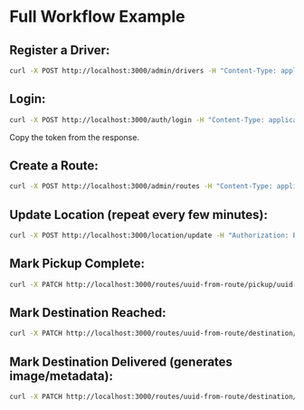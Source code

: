 # Full Workflow Example

## Register a Driver:
```bash
curl -X POST http://localhost:3000/admin/drivers -H "Content-Type: application/json" -d '{"vehicleNumber": "ABC123", "password": "password123", "name": "John Doe"}'
```

## Login:
```bash
curl -X POST http://localhost:3000/auth/login -H "Content-Type: application/json" -d '{"vehicleNumber": "ABC123", "password": "password123"}'
```
Copy the token from the response.

## Create a Route:
```bash
curl -X POST http://localhost:3000/admin/routes -H "Content-Type: application/json" -H "Authorization: Bearer <admin-token>" -d '{"driverId": "uuid-from-login", "pickupPoints": [{"lat": 12.9716, "lng": 77.5946, "address": "Bangalore"}], "destinations": [{"lat": 13.0827, "lng": 80.2707, "address": "Chennai", "maxTimeToReach": 120}], "startTime": "2025-02-21T10:00:00Z"}'
```

## Update Location (repeat every few minutes):
```bash
curl -X POST http://localhost:3000/location/update -H "Authorization: Bearer <driver-token>" -H "Content-Type: application/json" -d '{"driverId": "uuid-from-login", "lat": 12.9716, "lng": 77.5946}'
```

## Mark Pickup Complete:
```bash
curl -X PATCH http://localhost:3000/routes/uuid-from-route/pickup/uuid-from-pickup -H "Authorization: Bearer <driver-token>"
```

## Mark Destination Reached:
```bash
curl -X PATCH http://localhost:3000/routes/uuid-from-route/destination/uuid-from-destination/reach -H "Authorization: Bearer <driver-token>"
```

## Mark Destination Delivered (generates image/metadata):
```bash
curl -X PATCH http://localhost:3000/routes/uuid-from-route/destination/uuid-from-destination/deliver -H "Authorization: Bearer <driver-token>" -H "Content-Type: application/json" -d '{"remarks": "Delivered on time"}'
```